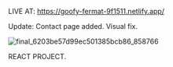 
LIVE AT: https://goofy-fermat-9f1511.netlify.app/

Update: Contact page added.
Visual fix. 

![final_6203be57d99ec501385bcb86_858766](https://user-images.githubusercontent.com/80966939/153208885-eba4b46f-3bc3-4f75-a421-1d4df9e44ab4.gif)

REACT PROJECT. 
